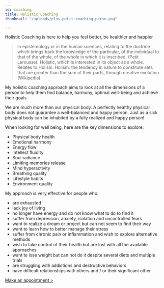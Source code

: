 ```yaml
---
id: coaching
title: Holistic Coaching
thumbnail: "/uploads/plus-petit-coaching-perso.png"

---
```

Holistic Coaching is here to help you feel better, be healthier and happier

> In epistemology or in the human sciences, relating to the doctrine which brings back the knowledge of the particular, of the individual to that of the whole, of the whole in which it is inscribed. (Petit Larousse). Holistic, which is interested in its object as a whole. Relates to Holism. Holism: the tendency in nature to constitute sets that are greater than the sum of their parts, through creative evolution (Wikipedia)

My holistic coaching approach aims to look at all the dimensions of a person to help them find balance, harmony, optimal well-being and achieve their goals.

We are much more than our physical body. A perfectly healthy physical body does not guarantee a well-balanced and happy person. Just as a sick physical body can be inhabited by a fully realized and happy person!

When looking for well being, here are the key dimensions to explore:

* Physical body health
* Emotional harmony
* Energy flow
* Intellect fluidity
* Soul radiance
* Limiting memories release
* Mind hyperactivity
* Breathing quality
* Lifestyle habits
* Environment quality

My approach is very effective for people who:

* are exhausted
* lack joy of living
* no longer have energy and do not know what to do to find it
* suffer from depression, anxiety, isolation and uncontrolled fears
* want to realize a dream or project but can not seem to find their way
* want to learn how to better manage their stress
* suffer from chronic pain or inflammation and wish to explore alternative methods
* wish to take control of their health but are lost with all the available approaches
* want to lose weight but can not do it despite several diets and multiple trials
* are struggling with addictions and destructive behaviors
* have difficult relationships with others and / or their significant other

[Make an appointment >](https://www.gorendezvous.com/homepage/111690)